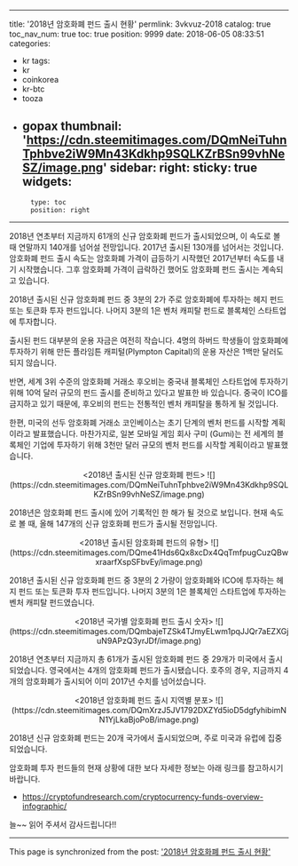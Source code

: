 
---
title: '2018년 암호화폐 펀드 출시 현황'
permlink: 3vkvuz-2018
catalog: true
toc_nav_num: true
toc: true
position: 9999
date: 2018-06-05 08:33:51
categories:
- kr
tags:
- kr
- coinkorea
- kr-btc
- tooza
- gopax
thumbnail: 'https://cdn.steemitimages.com/DQmNeiTuhnTphbve2iW9Mn43Kdkhp9SQLKZrBSn99vhNeSZ/image.png'
sidebar:
    right:
        sticky: true
widgets:
    -
        type: toc
        position: right
---


2018년 연초부터 지금까지 61개의 신규 암호화폐 펀드가 출시되었으며, 이 속도로 볼 때 연말까지 140개를 넘어설 전망입니다. 2017년 출시된 130개를 넘어서는 것입니다.  암호화폐 펀드 출시 속도는 암호화폐 가격이 급등하기 시작했던 2017년부터 속도를 내기 시작했습니다.  그후 암호화폐 가격이 급락하긴 했어도 암호화폐 펀드 출시는 계속되고 있습니다.

2018년 출시된 신규 암호화폐 펀드 중 3분의 2가 주로 암호화폐에 투자하는 헤지 펀드 또는 토큰화 투자 펀드입니다. 나머지 3분의 1은 벤처 캐피탈 펀드로 블록체인 스타트업에 투자합니다.

출시된 펀드 대부분의 운용 자금은 여전히 작습니다. 4명의 하버드 학생들이 암호화폐에 투자하기 위해 만든  플라임튼 캐피털(Plympton Capital)의 운용 자산은 1백만 달러도 되지 않습니다. 

반면, 세계 3위 수준의 암호화폐 거래소 후오비는 중국내 블록체인 스타트업에 투자하기 위해 10억 달러 규모의 펀드 출시를 준비하고 있다고 발표한 바 있습니다. 중국이 ICO를 금지하고 있기 때문에, 후오비의 펀드는 전통적인 벤처 캐피탈을 통하게 될 것입니다. 

한편, 미국의 선두 암호화폐 거래소 코인베이스는  초기 단계의 벤처 펀드를 시작할 계획이라고 발표했습니다. 마찬가지로, 일본 모바일 게임 회사 구미 (Gumi)는 전 세계의 블록체인 기업에 투자하기 위해 3천만 달러 규모의 벤처 펀드를 시작할 계획이라고 발표했습니다.

<center>
<2018년 출시된 신규 암호화폐 펀드>
![](https://cdn.steemitimages.com/DQmNeiTuhnTphbve2iW9Mn43Kdkhp9SQLKZrBSn99vhNeSZ/image.png)
</center>

2018년은 암호화폐 펀드 출시에 있어 기록적인 한 해가 될 것으로 보입니다. 현재 속도로 볼 때, 올해 147개의 신규 암호화폐 펀드가 출시될 전망입니다.

<center>
<2018년 출시된 암호화폐 펀드의 유형>
![](https://cdn.steemitimages.com/DQme41Hds6Qx8xcDx4QqTmfpugCuzQBwxraarfXspSFbvEy/image.png)
</center>

2018년 출시된 신규 암호화폐 펀드 중 3분의 2 가량이 암호화폐와 ICO에 투자하는 헤지 펀드 또는 토큰화 투자 펀드입니다. 나머지 3분의 1은 블록체인 스타트업에 투자하는 벤처 캐피탈 펀드였습니다.

<center>
<2018년 국가별 암호화폐 펀드 출시 숫자>
![](https://cdn.steemitimages.com/DQmbajeTZSk4TJmyELwm1pqJJQr7aEZXGjuN9APzQ3yrJDf/image.png)
</center>

2018년 연초부터 지금까지 총 61개가 출시된 암호화폐 펀드 중 29개가 미국에서 출시되었습니다. 영국에서는 4개의 암호화폐 펀드가 출시됐습니다.  호주의 경우, 지금까지 4개의 암호화폐가 출시되어 이미 2017년 수치를 넘어섰습니다.
 

<center>
<2018년 암호화폐 펀드 출시 지역별 분포>
![](https://cdn.steemitimages.com/DQmXrzJ5JV1792DXZYd5ioD5dgfyhibimNN1YjLkaBjoPoB/image.png)
</center>

2018년  신규 암호화폐 펀드는 20개 국가에서 출시되었으며, 주로 미국과 유럽에 집중되었습니다.

암호화폐 투자 펀드들의 현재 상황에 대한 보다 자세한 정보는 아래 링크를 참고하시기 바랍니다.

- https://cryptofundresearch.com/cryptocurrency-funds-overview-infographic/

늘~~ 읽어 주셔서 감사드립니다!!

- - -

This page is synchronized from the post: ['2018년 암호화폐 펀드 출시 현황'](https://steemit.com/@pius.pius/3vkvuz-2018)
